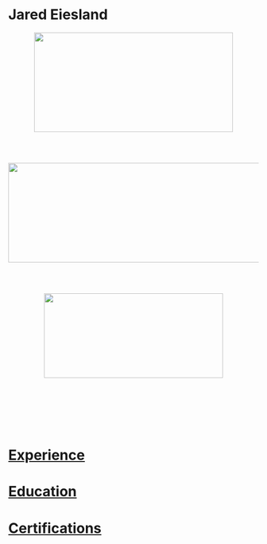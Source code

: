 # Jared Eiesland
<html>
  <body>
  
   <p align="center" href="https://github.com/jaredeiesland/Curriculum-Vitae/blob/master/Certifications.md#jared-eiesland---certifications" ><img   
            src ="https://i.imgur.com/JZI2hPi.gif" 
            width="400" height="200"
            align="middle">         </p>     
             </br>
             </br>
   <p align="center"><img
            src ="https://i.imgur.com/pI9Yf3d.jpg" 
            width="600" height="200"
            align="middle">         </p>    
             </br>
              </br>
   <p align="center"><img
            src ="https://i.imgur.com/zH9XTD8.jpg" 
            width="360" height="170"
           align="middle">          </p>
     


        
    
   </br>
    </br>
    </br>
    </br>
    </br>
   <h1><a href="https://github.com/jaredeiesland/Curriculum-Vitae/blob/master/Experience.md#jared-eiesland---experience">Experience</a></h1>
     <h1><a href="https://github.com/jaredeiesland/Curriculum-Vitae/blob/master/Education.md#jared-eiesland---education">Education</a></h1>
         <h1><a href="https://github.com/jaredeiesland/Curriculum-Vitae/blob/master/Certifications.md#jared-eiesland---certifications">Certifications</a></h1>
    
   </body>
  </html>
